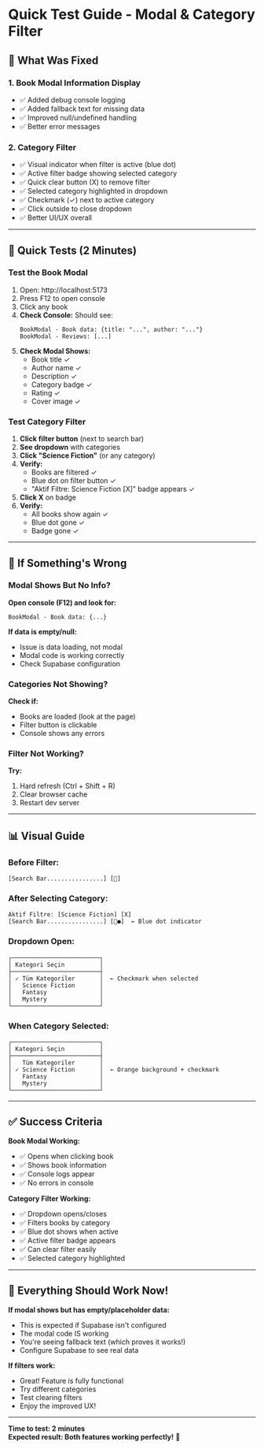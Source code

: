 # Quick Test Guide - Modal & Category Filter

## 🎯 What Was Fixed

### 1. Book Modal Information Display
- ✅ Added debug console logging
- ✅ Added fallback text for missing data
- ✅ Improved null/undefined handling
- ✅ Better error messages

### 2. Category Filter
- ✅ Visual indicator when filter is active (blue dot)
- ✅ Active filter badge showing selected category
- ✅ Quick clear button (X) to remove filter
- ✅ Selected category highlighted in dropdown
- ✅ Checkmark (✓) next to active category
- ✅ Click outside to close dropdown
- ✅ Better UI/UX overall

---

## 🧪 Quick Tests (2 Minutes)

### Test the Book Modal

1. Open: http://localhost:5173
2. Press F12 to open console
3. Click any book
4. **Check Console:** Should see:
   ```
   BookModal - Book data: {title: "...", author: "..."}
   BookModal - Reviews: [...]
   ```
5. **Check Modal Shows:**
   - Book title ✓
   - Author name ✓
   - Description ✓
   - Category badge ✓
   - Rating ✓
   - Cover image ✓

### Test Category Filter

1. **Click filter button** (next to search bar)
2. **See dropdown** with categories
3. **Click "Science Fiction"** (or any category)
4. **Verify:**
   - Books are filtered ✓
   - Blue dot on filter button ✓
   - "Aktif Filtre: Science Fiction [X]" badge appears ✓
5. **Click X** on badge
6. **Verify:**
   - All books show again ✓
   - Blue dot gone ✓
   - Badge gone ✓

---

## 🐛 If Something's Wrong

### Modal Shows But No Info?

**Open console (F12) and look for:**
```
BookModal - Book data: {...}
```

**If data is empty/null:**
- Issue is data loading, not modal
- Modal code is working correctly
- Check Supabase configuration

### Categories Not Showing?

**Check if:**
- Books are loaded (look at the page)
- Filter button is clickable
- Console shows any errors

### Filter Not Working?

**Try:**
1. Hard refresh (Ctrl + Shift + R)
2. Clear browser cache
3. Restart dev server

---

## 📊 Visual Guide

### Before Filter:
```
[Search Bar................] [🔽]
```

### After Selecting Category:
```
Aktif Filtre: [Science Fiction] [X]
[Search Bar................] [🔽●]  ← Blue dot indicator
```

### Dropdown Open:
```
┌─────────────────────────┐
│ Kategori Seçin          │
├─────────────────────────┤
│ ✓ Tüm Kategoriler       │  ← Checkmark when selected
│   Science Fiction       │
│   Fantasy               │
│   Mystery               │
└─────────────────────────┘
```

### When Category Selected:
```
┌─────────────────────────┐
│ Kategori Seçin          │
├─────────────────────────┤
│   Tüm Kategoriler       │
│ ✓ Science Fiction       │  ← Orange background + checkmark
│   Fantasy               │
│   Mystery               │
└─────────────────────────┘
```

---

## ✅ Success Criteria

**Book Modal Working:**
- ✅ Opens when clicking book
- ✅ Shows book information
- ✅ Console logs appear
- ✅ No errors in console

**Category Filter Working:**
- ✅ Dropdown opens/closes
- ✅ Filters books by category
- ✅ Blue dot shows when active
- ✅ Active filter badge appears
- ✅ Can clear filter easily
- ✅ Selected category highlighted

---

## 🚀 Everything Should Work Now!

**If modal shows but has empty/placeholder data:**
- This is expected if Supabase isn't configured
- The modal code IS working
- You're seeing fallback text (which proves it works!)
- Configure Supabase to see real data

**If filters work:**
- Great! Feature is fully functional
- Try different categories
- Test clearing filters
- Enjoy the improved UX!

---

**Time to test: 2 minutes**  
**Expected result: Both features working perfectly!** 🎉
